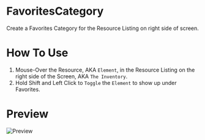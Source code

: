 # FavoritesCategory

Create a Favorites Category for the Resource Listing on right side of screen.

# How To Use
1. Mouse-Over the Resource, AKA `Element`, in the Resource Listing on the right side of the Screen, AKA `The Inventory`.
2. Hold Shift and Left Click to `Toggle` the `Element` to show up under Favorites.

# Preview
![Preview](imgs/preview.pnq)
